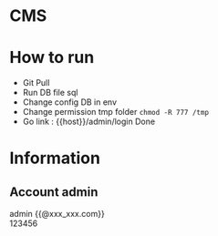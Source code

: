 # CMS
# How to run
- Git Pull
- Run DB file sql
- Change config DB in env
- Change permission tmp folder
    `chmod -R 777 /tmp`
- Go link : {{host}}/admin/login
Done

# Information
## Account admin
admin {{@xxx_xxx.com}}\
123456
